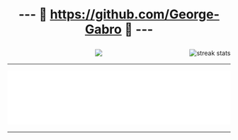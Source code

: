 <h1 align="center">

--- 🔗 https://github.com/George-Gabro 🔗 ---

</h1>

<p style="margin-right:0px;padding-right:0px" align="center">
<img align="right" alt="streak stats" src="https://github-readme-streak-stats.herokuapp.com/?user=George-Gabro&theme=dark" />
<img src="https://github-readme-stats.vercel.app/api?username=George-Gabro&theme=dark">
</p>

---

<img src="terminal.svg" alt="Typing SVG" /></a>

---
